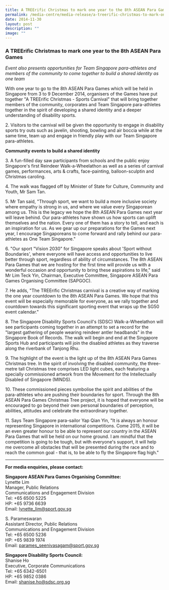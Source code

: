 ```yaml
---
title: A TREErific Christmas to mark one year to the 8th ASEAN Para Games
permalink: /media-centre/media-release/a-treerific-christmas-to-mark-one-year-to-the-8th-asean-para-games/
date: 2014-11-30
layout: post
description: ""
image: ""
---
```

### **A TREErific Christmas to mark one year to the 8th ASEAN Para Games**

_Event also presents opportunities for Team Singapore para-athletes and members of the community to come together to build a shared identity as one team_

With one year to go to the 8th ASEAN Para Games which will be held in Singapore from 3 to 9 December 2014, organisers of the Games have put together "A TREErific Christmas - Sports Carnival" that will bring together members of the community, corporates and Team Singapore para-athletes together in the spirit of developing a shared identity and a deeper understanding of disability sports.

2\. Visitors to the carnival will be given the opportunity to engage in disability sports try outs such as javelin, shooting, bowling and air boccia while at the same time, team up and engage in friendly play with our Team Singapore para-athletes.

**Community events to build a shared identity**

3\. A fun-filled day saw participants from schools and the public enjoy Singapore's first Reindeer Walk-a-Wheelathon as well as a series of carnival games, performances, arts & crafts, face-painting, balloon-sculptin and Christmas caroling.

4\. The walk was flagged off by Minister of State for Culture, Community and Youth, Mr Sam Tan.

5\. Mr Tan said, "Through sport, we want to build a more inclusive society where empathy is strong in us, and where we value every Singaporean among us. This is the legacy we hope the 8th ASEAN Para Games next year will leave behind. Our para-athletes have shown us how sports can uplift themselves and the nation. Every one of them has a story to tell, and each is an inspiration for us. As we gear up our preparations for the Games next year, I encourage Singaporeans to come forward and rally behind our para-athletes as One Team Singapore."

6\. "Our sport "Vision 2030" for Singapore speaks about 'Sport without Boundaries', where everyone will have access and opportunities to live better through sport, regardless of ability of circumstances. The 8th ASEAN Para Games that we are hosting for the first time will provide us with a wonderful occasion and opportunity to bring these aspirations to life," said Mr Lim Teck Yin, Chairman, Executive Committee, Singapore ASEAN Para Games Organising Committee (SAPGOC).

7\. He adds, "The TREErific Christmas carnival is a creative way of marking the one year countdown to the 8th ASEAN Para Games. We hope that this event will be especially memorable for everyone, as we rally together and countdown towards this significant sporting event that wraps up the SG50 event calendar."

8\. The Singapore Disability Sports Council's (SDSC) Walk-a-Wheelathon will see participants coming together in an attempt to set a record for the "largest gathering of people wearing reindeer antler headbands" in the Singapore Book of Records. The walk will begin and end at the Singapore Sports Hub and participants will join the disabled athletes as they traverse along the riverbank of Tanjong Rhu.

9\. The highlight of the event is the light up of the 8th ASEAN Para Games Christmas tree. In the spirit of involving the disabled community, the three-metre tall Christmas tree comprises LED light cubes, each featuring a specially commissioned artwork from the Movement for the Intellectually Disabled of Singapore (MINDS).

10\. These commissioned pieces symbolise the spirit and abilities of the para-athletes who are pushing their boundaries for sport. Through the 8th ASEAN Para Games Christmas Tree project, it is hoped that everyone will be encouraged to go beyond their own personal boundaries of perception, abilities, attitudes and celebrate the extraordinary together.

11\. Says Team Singapore para-sailor Yap Qian Yin, "It is always an honour representing Singapore in international competitions. Come 2015, it will be an even greater honour to be able to represent our country in the ASEAN Para Games that will be held on our home ground. I am mindful that the competition is going to be tough, but with everyone's support, it will help me overcome all obstacles that will be presented during the race and to reach the common goal - that is, to be able to fly the Singapore flag high."

---

**For media enquiries, please contact:**
<br>

**Singapore ASEAN Para Games Organising Committee:**<br>
Lynette Lim<br>
Manager, Public Relations<br>
Communications and Engagement Division<br>
Tel: +65 6500 5225<br>
HP: +65 9736 6639<br>
Email: [lynette\_lim@sport.gov.sg](mailto:lynette_lim@sport.gov.sg)

S. Parameswaran<br>
Assistant Director, Public Relations<br>
Communications and Engagement Division<br>
Tel: +65 6500 5236<br>
HP: +65 9839 1974<br>
Email: [parames\_seenivasagam@sport.gov.sg](mailto:parames_seenivasagam@sport.gov.sg)

**Singapore Disability Sports Council:**<br>
Shanise Ho<br>
Executive, Corporate Communications<br>
Tel: +65 6342-6501<br>
HP: +65 9852 0386<br>
Email: [shanise.ho@sdsc.org.sg](mailto:shanise.ho@sdsc.org.sg)